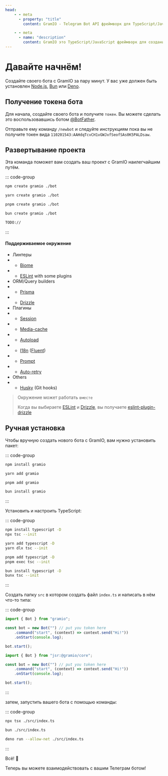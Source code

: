 ```yaml
---
head:
    - - meta
      - property: "title"
        content: GramIO - Telegram Bot API фреймворк для TypeScript/JavaScript

    - - meta
      - name: "description"
        content: GramIO это TypeScript/JavaScript фреймворк для создания Телеграм ботов. Чтобы начать, вы можете ввести в консоль "npx create gramio bot-dir" и запустить своего бота с помощью "npm run dev". Это всё что вам нужно чтобы начать работать с GramIO.
---
```


# Давайте начнём!

Создайте своего бота с GramIO за пару минут. У вас уже должен быть установлен [Node.js](https://nodejs.org/), [Bun](https://bun.sh/) или [Deno](https://deno.com/).

## Получение токена бота

Для начала, создайте своего бота и получите `токен`. Вы можете сделать это воспользовавшись ботом [@BotFather](https://t.me/BotFather).

Отправьте ему команду `/newbot` и следуйте инструкциям пока вы не получите токен вида `110201543:AAHdqTcvCH1vGWJxfSeofSAs0K5PALDsaw`.

## Развертывание проекта

Эта команда поможет вам создать ваш проект с GramIO наилегчайшим путём.

::: code-group

```bash [npm]
npm create gramio ./bot
```

```bash [yarn]
yarn create gramio ./bot
```

```bash [pnpm]
pnpm create gramio ./bot
```

```bash [bun]
bun create gramio ./bot
```

```bash [deno]
TODO://
```

:::

#### Поддерживаемое окружение

-   Линтеры
-   -   [Biome](https://biomejs.dev/)
-   -   [ESLint](https://eslint.org/) with some plugins
-   ORM/Query builders
-   -   [Prisma](https://www.prisma.io/)
-   -   [Drizzle](https://orm.drizzle.team/)
-   Плагины
-   -   [Session](https://gramio.dev/plugins/official/session.html)
-   -   [Media-cache](https://gramio.dev/plugins/official/media-cache.html)
-   -   [Autoload](https://gramio.dev/plugins/official/autoload.html)
-   -   [I18n](https://gramio.dev/plugins/official/i18n.html) ([Fluent](https://projectfluent.org/))
-   -   [Prompt](https://gramio.dev/plugins/official/prompt.html)
-   -   [Auto-retry](https://gramio.dev/plugins/official/auto-retry.html)
-   Others
-   -   [Husky](https://typicode.github.io/husky/) (Git hooks)

> Окружение может работать `вместе`
>
> Когда вы выбираете [ESLint](https://eslint.org/) и [Drizzle](https://orm.drizzle.team/), вы получаете [eslint-plugin-drizzle](https://orm.drizzle.team/docs/eslint-plugin)

## Ручная установка

Чтобы вручную создать нового бота с GramIO, вам нужно установить пакет:

::: code-group

```bash [npm]
npm install gramio
```

```bash [yarn]
yarn add gramio
```

```bash [pnpm]
pnpm add gramio
```

```bash [bun]
bun install gramio
```

:::

Установить и настроить TypeScript:

::: code-group

```bash [npm]
npm install typescript -D
npx tsc --init
```

```bash [yarn]
yarn add typescript -D
yarn dlx tsc --init
```

```bash [pnpm]
pnpm add typescript -D
pnpm exec tsc --init
```

```bash [bun]
bun install typescript -D
bunx tsc --init
```

:::

Создать папку `src` в котором создать файл `index.ts` и написать в нём что-то типа:

::: code-group

```ts twoslash [Bun or Node.js]
import { Bot } from "gramio";

const bot = new Bot("") // put you token here
    .command("start", (context) => context.send("Hi!"))
    .onStart(console.log);

bot.start();
```

```ts [Deno]
import { Bot } from "jsr:@gramio/core";

const bot = new Bot("") // put you token here
    .command("start", (context) => context.send("Hi!"))
    .onStart(console.log);

bot.start();
```

:::

затем, запустить вашего бота с помощью команды:

::: code-group

```bash [tsx]
npx tsx ./src/index.ts
```

```bash [bun]
bun ./src/index.ts
```

```bash [deno]
deno run --allow-net ./src/index.ts
```

:::

Всё! 🎉

Теперь вы можете взаимодействовать с вашим Телеграм ботом!
